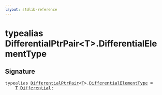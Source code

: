 ```yaml
---
layout: stdlib-reference
---
```


# typealias DifferentialPtrPair\<T\>\.DifferentialElementType

## Signature

<pre>
<span class='code_keyword'>typealias</span> <a href="index.md" class="code_type">DifferentialPtrPair</a>&lt;<a href="index.md#typeparam-T" class="code_type">T</a>&gt;.<a href="differentialelementtype-0cj.md" class="code_type">DifferentialElementType</a> = 
    <a href="index.md#typeparam-T" class="code_type">T</a>.<a href="differential-0.md" class="code_type">Differential</a>;
</pre>


<script>
// Fix .md links to .html when on ReadTheDocs
if (window.location.hostname.includes('readthedocs') || 
    window.location.hostname.includes('rtfd.io')) {
  document.addEventListener('DOMContentLoaded', function() {
    const links = document.querySelectorAll('a');
    links.forEach(link => {
      const href = link.getAttribute('href');
      if (href && href.includes('.md')) {
        // This regex will handle .md links with or without fragment identifiers or query parameters
        link.href = link.href.replace(/(.+)\.md(#[^?]*)?(\?.*)?$/, '$1.html$2$3');
      }
    });
  });
}
</script>
